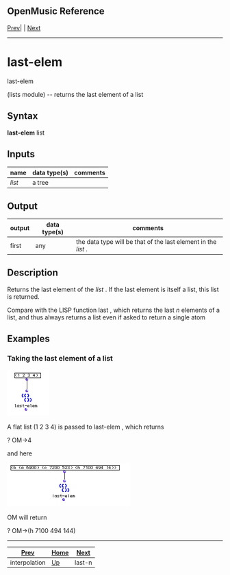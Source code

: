 OpenMusic Reference  
---  
[Prev](interpolation)| | [Next](last-n)  
  
* * *

# last-elem

  
  
last-elem  
  
(lists module) \-- returns the last element of a list  

## Syntax

   **last-elem**  list  

## Inputs

name| data type(s)| comments  
---|---|---  
  _list_ |  a tree|  
  
## Output

output| data type(s)| comments  
---|---|---  
first| any| the data type will be that of the last element in the  _list_ .  
  
## Description

Returns the last element of the  _list_ . If the last element is itself a
list, this list is returned.

Compare with the LISP function  last , which returns the last _n_ elements of
a list, and thus always returns a list even if asked to return a single atom

## Examples

### Taking the last element of a list

![](figures/functions/lists/last-elemEX1.png)

A flat list (1 2 3 4) is passed to  last-elem , which returns

 ? OM->4 

and here

![](figures/functions/lists/last-elemEX2.png)

OM will return

 ? OM->(h 7100 494 144) 

* * *

[Prev](interpolation)| [Home](index)| [Next](last-n)  
---|---|---  
interpolation| [Up](funcref.main)| last-n

